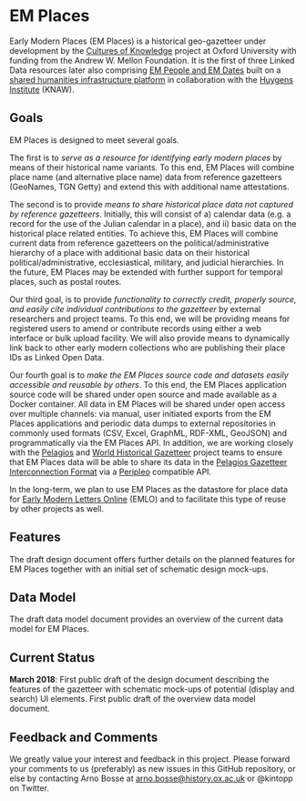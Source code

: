# EM Places
Early Modern Places (EM Places) is a historical geo-gazetteer under development by the [Cultures of Knowledge](culturesofknowledge.org) project at Oxford University with funding from the Andrew W. Mellon Foundation. It is the first of three Linked Data resources later also comprising [EM People and EM Dates](http://www.culturesofknowledge.org/?p=8455) built on a [shared humanities infrastructure platform](https://github.com/HuygensING/timbuctoo) in collaboration with the [Huygens Institute](https://www.huygens.knaw.nl/?lang=en) (KNAW). 

## Goals
EM Places is designed to meet several goals. 

The first is to _serve as a resource for identifying early modern places_ by means of their historical name variants. To this end, EM Places will combine place name (and alternative place name) data from reference gazetteers (GeoNames, TGN Getty) and extend this with additional name attestations. 

The second is to provide _means to share historical place data not captured by reference gazetteers_. Initially, this will consist of a) calendar data (e.g. a record for the use of the Julian calendar in a place), and ii) basic data on the historical place related entities. To achieve this, EM Places will combine current data from reference gazetteers on the political/administrative hierarchy of a place with additional basic data on their historical political/administrative, ecclesiastical, military, and judicial hierarchies. In the future, EM Places may be extended with further support for temporal places, such as postal routes. 

Our third goal, is to provide _functionality to correctly credit, properly source, and easily cite individual contributions to the gazetteer_ by external researchers and project teams. To this end, we will be providing means for registered users to amend or contribute records using either a web interface or bulk upload facility. We will also provide means to dynamically link back to other early modern collections who are publishing their place IDs as Linked Open Data. 

Our fourth goal is to _make the EM Places source code and datasets easily accessible and reusable by others_. To this end, the EM Places application source code will be shared under open source and made available as a Docker container. All data in EM Places will be shared under open access over multiple channels: via manual, user initiated exports from the EM Places applications and periodic data dumps to external repositories in commonly used formats (CSV, Excel, GraphML, RDF-XML, GeoJSON) and programmatically via the EM Places API. In addition, we are working closely with the [Pelagios](http://commons.pelagios.org) and [World Historical Gazetteer](http://whgazetteer.org) project teams to ensure that EM Places data will be able to share its data in the [Pelagios Gazetteer Interconnection Format](https://github.com/pelagios/pelagios-cookbook/wiki/Pelagios-Gazetteer-Interconnection-Format) via a [Peripleo](https://github.com/pelagios/peripleo) compatible API.

In the long-term, we plan to use EM Places as the datastore for place data for [Early Modern Letters Online](http://emlo.bodleian.ox.ac.uk) (EMLO) and to facilitate this type of reuse by other projects as well. 

## Features
The draft design document offers further details on the planned features for EM Places together with an initial set of schematic design mock-ups. 

## Data Model 
The draft data model document provides an overview of the current data model for EM Places.

## Current Status
**March 2018**: First public draft of the design document describing the features of the gazetteer with schematic mock-ups of potential (display and search) UI elements. First public draft of the overview data model document. 

## Feedback and Comments
We greatly value your interest and feedback in this project. Please forward your comments to us (preferably) as new issues in this GitHub repository, or else by contacting Arno Bosse at arno.bosse@history.ox.ac.uk or @kintopp on Twitter.


[1]:	culturesofknowledge.org
[2]:	http://www.culturesofknowledge.org/?p=8455
[3]:	https://github.com/HuygensING/timbuctoo
[4]:	http://commons.pelagios.org
[5]:	http://whgazetteer.org
[6]:	https://github.com/pelagios/pelagios-cookbook/wiki/Pelagios-Gazetteer-Interconnection-Format
[7]:	https://github.com/pelagios/peripleo
[8]:  https://www.huygens.knaw.nl/?lang=en
[9]:  http://emlo.bodleian.ox.ac.uk
